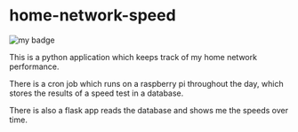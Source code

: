 # home-network-speed

![my badge](https://action-badges.now.sh/nolanbconaway/home-network-speed)

This is a python application which keeps track of my home network performance.

There is a cron job which runs on a raspberry pi throughout the day, which stores the results of a speed test in a database.

There is also a flask app reads the database and shows me the speeds over time.
